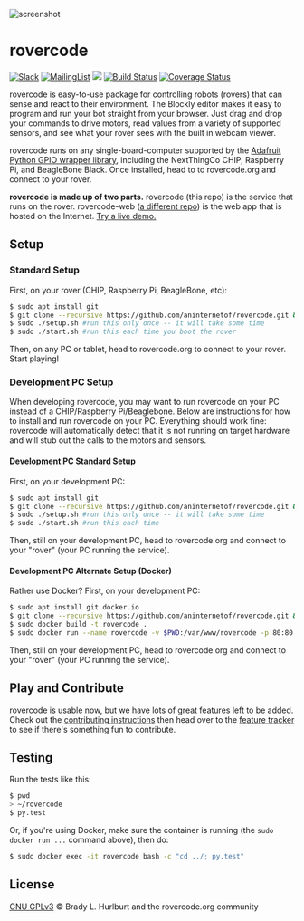 ![screenshot](http://rovercode.org/img/screenshot.jpg)

# rovercode

[![Slack](https://img.shields.io/badge/Chat-on%20Slack-41AB8C.svg?style=flat)](https://rovercode.slack.com)
[![MailingList](https://img.shields.io/badge/join-mailing%20list-yellow.svg?style=flat)](http://rovercode.org/cgi-bin/mailman/listinfo/developers)
[![](https://images.microbadger.com/badges/image/cabarnes/rovercode.svg)](https://microbadger.com/images/cabarnes/rovercode)
[![Build Status](https://travis-ci.org/aninternetof/rovercode.svg)](https://travis-ci.org/aninternetof/rovercode)
[![Coverage Status](https://coveralls.io/repos/github/aninternetof/rovercode/badge.svg)](https://coveralls.io/github/aninternetof/rovercode)

rovercode is easy-to-use package for controlling robots (rovers) that can sense and react to their environment. The Blockly editor makes it easy to program and run your bot straight from your browser. Just drag and drop your commands to drive motors, read values from a variety of supported sensors, and see what your rover sees with the built in webcam viewer.

rovercode runs on any single-board-computer supported by the [Adafruit Python GPIO wrapper library](https://github.com/adafruit/Adafruit_Python_GPIO), including the NextThingCo CHIP, Raspberry Pi, and BeagleBone Black. Once installed, head to to rovercode.org and connect to your rover.

**rovercode is made up of two parts.** rovercode (this repo) is the service that runs on the rover. rovercode-web ([a different repo](https://github.com/aninterentof/rovercode)) is the web app that is hosted on the Internet.
[Try a live demo.](http://codetherover.com/demo/rover-code/www/mission-control.html)
## Setup

### Standard Setup
First, on your rover (CHIP, Raspberry Pi, BeagleBone, etc):
```bash
$ sudo apt install git
$ git clone --recursive https://github.com/aninternetof/rovercode.git && cd rovercode
$ sudo ./setup.sh #run this only once -- it will take some time
$ sudo ./start.sh #run this each time you boot the rover
```
Then, on any PC or tablet, head to rovercode.org to connect to your rover. Start playing!

### Development PC Setup
When developing rovercode, you may want to run rovercode on your PC instead of a CHIP/Raspberry Pi/Beaglebone. Below are instructions for how to install and run rovercode on your PC. Everything should work fine: rovercode will automatically detect that it is not running on target hardware and will stub out the calls to the motors and sensors.

#### Development PC Standard Setup
First, on your development PC:
```bash
$ sudo apt install git
$ git clone --recursive https://github.com/aninternetof/rovercode.git && cd rovercode
$ sudo ./setup.sh #run this only once -- it will take some time
$ sudo ./start.sh #run this each time
```
Then, still on your development PC, head to rovercode.org and connect to your "rover" (your PC running the service).

#### Development PC Alternate Setup (Docker)
Rather use Docker? First, on your development PC:
```bash
$ sudo apt install git docker.io
$ git clone --recursive https://github.com/aninternetof/rovercode.git && cd rovercode
$ sudo docker build -t rovercode .
$ sudo docker run --name rovercode -v $PWD:/var/www/rovercode -p 80:80 -d rovercode

```
Then, still on your development PC, head to rovercode.org and connect to your "rover" (your PC running the service).

## Play and Contribute
rovercode is usable now, but we have lots of great features left to be added. Check out the [contributing instructions](https://github.com/aninternetof/rovercode/wiki/Contributing) then head over to the [feature tracker](https://github.com/aninternetof/rovercode/projects/2) to see if there's something fun to contribute.

## Testing
Run the tests like this:
```bash
$ pwd
> ~/rovercode
$ py.test
```
Or, if you're using Docker, make sure the container is running (the `sudo docker run ...` command above), then do:
```bash
$ sudo docker exec -it rovercode bash -c "cd ../; py.test"
```

## License
[GNU GPLv3](license) © Brady L. Hurlburt and the rovercode.org community
